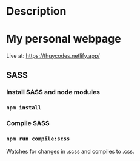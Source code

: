 # Description

<h1>My personal webpage</h1>

Live at:
https://thuycodes.netlify.app/

<h2> SASS </h2>

### Install SASS and node modules

### `npm install`

### Compile SASS

### `npm run compile:scss`

Watches for changes in .scss and compiles to .css.
